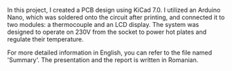 In this project, I created a PCB design using KiCad 7.0. 
I utilized an Arduino Nano, which was soldered onto the circuit after printing, and connected it to two modules: a thermocouple and an LCD display. 
The system was designed to operate on 230V from the socket to power hot plates and regulate their temperature.

For more detailed information in English, you can refer to the file named 'Summary'. The presentation and the report is written in Romanian.
